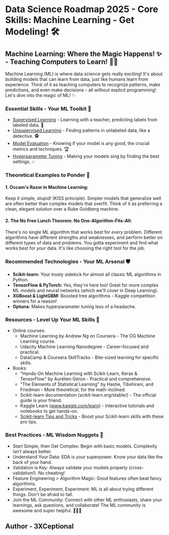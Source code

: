 # Data Science Roadmap 2025 - Core Skills: Machine Learning - Get Modeling! 🛠️

## Machine Learning: Where the Magic Happens! ✨ - Teaching Computers to Learn! 🍎🤖

Machine Learning (ML) is where data science gets really exciting! It's about building models that can learn from data, just like humans learn from experience. Think of it as teaching computers to recognize patterns, make predictions, and even make decisions – all without explicit programming! Let's dive into the magic of ML! ✨

### Essential Skills - Your ML Toolkit 🧰

*   [Supervised Learning](ml-supervised-learning.md) - Learning with a teacher, predicting labels from labeled data. 🍎
*   [Unsupervised Learning](ml-unsupervised-learning.md) - Finding patterns in unlabeled data, like a detective. 🕵️
*   [Model Evaluation](ml-model-evaluation.md) - Knowing if your model is any good, the crucial metrics and techniques. 🏆
*   [Hyperparameter Tuning](ml-hyperparameter-tuning.md) - Making your models sing by finding the best settings. 🎶

### Theoretical Examples to Ponder 🤔

#### 1. Occam's Razor in Machine Learning:

Keep it simple, stupid! (KISS principle). Simpler models that generalize well are often better than complex models that overfit. Think of it as preferring a clean, elegant solution over a Rube Goldberg machine.

#### 2. The No Free Lunch Theorem: No One-Algorithm-Fits-All:

There's no single ML algorithm that works best for *every* problem. Different algorithms have different strengths and weaknesses, and perform better on different types of data and problems. You gotta experiment and find what works best for *your* data. It's like choosing the right tool for the job.

### Recommended Technologies - Your ML Arsenal 🛡️

*   **Scikit-learn:** Your trusty sidekick for almost all classic ML algorithms in Python.
*   **TensorFlow & PyTorch:** Yes, they're here too! Great for more complex ML models and neural networks (which we'll cover in Deep Learning).
*   **XGBoost & LightGBM:**  Boosted tree algorithms - Kaggle competition winners for a reason!
*   **Optuna:**  Makes hyperparameter tuning less of a headache.

### Resources - Level Up Your ML Skills 🚀

*   Online courses:
    *   Machine Learning by Andrew Ng on Coursera - The OG Machine Learning course.
    *   Udacity Machine Learning Nanodegree - Career-focused and practical.
    *   DataCamp & Coursera SkillTracks - Bite-sized learning for specific skills.
*   Books:
    *   "Hands-On Machine Learning with Scikit-Learn, Keras & TensorFlow" by Aurélien Géron - Practical and comprehensive.
    *   "The Elements of Statistical Learning" by Hastie, Tibshirani, and Friedman - More theoretical, for the math-inclined.
    *   Scikit-learn documentation (scikit-learn.org/stable/) - The official guide is your friend.
    *   Kaggle Learn (www.kaggle.com/learn) - Interactive tutorials and notebooks to get hands-on.
    *   [Scikit-learn Tips and Tricks](tips-and-tricks-scikit-learn.md) - Boost your Scikit-learn skills with these pro tips.

### Best Practices - ML Wisdom Nuggets 🧠

*   Start Simple, then Get Complex: Begin with basic models. Complexity isn't always better.
*   Understand Your Data: EDA is your superpower. Know your data like the back of your hand.
*   Validation is Key: Always validate your models properly (cross-validation!). No cheating!
*   Feature Engineering > Algorithm Magic: Good features often beat fancy algorithms.
*   Experiment, Experiment, Experiment: ML is all about trying different things. Don't be afraid to fail.
*   Join the ML Community: Connect with other ML enthusiasts, share your learnings, ask questions, and collaborate! The ML community is awesome and super helpful. 🧑‍🤝‍🧑

## Author - 3XCeptional